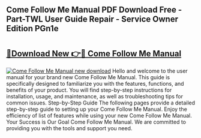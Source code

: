 ## Come Follow Me Manual PDF Download Free - Part-TWL User Guide Repair - Service Owner Edition PGn1e

# <h2><a href="http://bc20714.oget.top/?id=Come+Follow+Me+Manual">🔗Download New 👉🔴 Come Follow Me Manual</a></h2>

[![Come Follow Me Manual new download](https://i.imgur.com/5g1atiW.png)](http://bc20714.oget.top/?id=Come+Follow+Me+Manual)
Hello and welcome to the user manual for your brand new Come Follow Me Manual. This guide is specifically designed to familiarize you with the features, functions, and benefits of your product. You will find step-by-step instructions for installation, usage, and maintenance, as well as troubleshooting tips for common issues. Step-by-Step Guide The following pages provide a detailed step-by-step guide to setting up your Come Follow Me Manual. Enjoy the efficiency of list of features while using your new Come Follow Me Manual. Your Success is Our Goal Come Follow Me Manual. We are committed to providing you with the tools and support you need.
